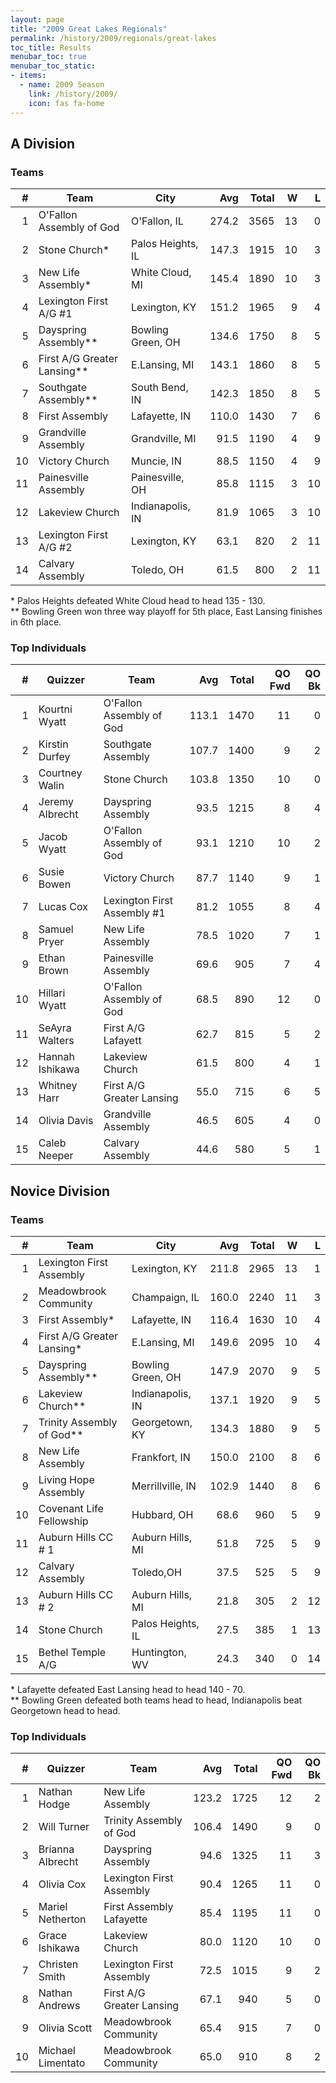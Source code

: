 ```yaml
---
layout: page
title: "2009 Great Lakes Regionals"
permalink: /history/2009/regionals/great-lakes
toc_title: Results
menubar_toc: true
menubar_toc_static:
- items:
  - name: 2009 Season
    link: /history/2009/
    icon: fas fa-home
---
```


## A Division

### Teams

|    # | Team                        | City              |   Avg | Total |    W |    L |
| ---: | --------------------------- | ----------------- | ----: | ----: | ---: | ---: |
|    1 | O'Fallon Assembly of God    | O'Fallon, IL      | 274.2 |  3565 |   13 |    0 |
|    2 | Stone Church*               | Palos Heights, IL | 147.3 |  1915 |   10 |    3 |
|    3 | New Life Assembly*          | White Cloud, MI   | 145.4 |  1890 |   10 |    3 |
|    4 | Lexington First A/G #1      | Lexington, KY     | 151.2 |  1965 |    9 |    4 |
|    5 | Dayspring Assembly**        | Bowling Green, OH | 134.6 |  1750 |    8 |    5 |
|    6 | First A/G Greater Lansing** | E.Lansing, MI     | 143.1 |  1860 |    8 |    5 |
|    7 | Southgate Assembly**        | South Bend, IN    | 142.3 |  1850 |    8 |    5 |
|    8 | First Assembly              | Lafayette, IN     | 110.0 |  1430 |    7 |    6 |
|    9 | Grandville Assembly         | Grandville, MI    |  91.5 |  1190 |    4 |    9 |
|   10 | Victory Church              | Muncie, IN        |  88.5 |  1150 |    4 |    9 |
|   11 | Painesville Assembly        | Painesville, OH   |  85.8 |  1115 |    3 |   10 |
|   12 | Lakeview Church             | Indianapolis, IN  |  81.9 |  1065 |    3 |   10 |
|   13 | Lexington First A/G #2      | Lexington, KY     |  63.1 |   820 |    2 |   11 |
|   14 | Calvary Assembly            | Toledo, OH        |  61.5 |   800 |    2 |   11 |

\* Palos Heights defeated White Cloud head to head 135 - 130.\
\*\* Bowling Green won three way playoff for 5th place, East Lansing finishes in 6th place.

### Top Individuals

|    # | Quizzer         | Team                        |   Avg | Total | QO Fwd | QO Bk |
| ---: | --------------- | --------------------------- | ----: | ----: | -----: | ----: |
|    1 | Kourtni Wyatt   | O'Fallon Assembly of God    | 113.1 |  1470 |     11 |     0 |
|    2 | Kirstin Durfey  | Southgate Assembly          | 107.7 |  1400 |      9 |     2 |
|    3 | Courtney Walin  | Stone Church                | 103.8 |  1350 |     10 |     0 |
|    4 | Jeremy Albrecht | Dayspring Assembly          |  93.5 |  1215 |      8 |     4 |
|    5 | Jacob Wyatt     | O'Fallon Assembly of God    |  93.1 |  1210 |     10 |     2 |
|    6 | Susie Bowen     | Victory Church              |  87.7 |  1140 |      9 |     1 |
|    7 | Lucas Cox       | Lexington First Assembly #1 |  81.2 |  1055 |      8 |     4 |
|    8 | Samuel Pryer    | New Life Assembly           |  78.5 |  1020 |      7 |     1 |
|    9 | Ethan Brown     | Painesville Assembly        |  69.6 |   905 |      7 |     4 |
|   10 | Hillari Wyatt   | O'Fallon Assembly of God    |  68.5 |   890 |     12 |     0 |
|   11 | SeAyra Walters  | First A/G Lafayett          |  62.7 |   815 |      5 |     2 |
|   12 | Hannah Ishikawa | Lakeview Church             |  61.5 |   800 |      4 |     1 |
|   13 | Whitney Harr    | First A/G Greater Lansing   |  55.0 |   715 |      6 |     5 |
|   14 | Olivia Davis    | Grandville Assembly         |  46.5 |   605 |      4 |     0 |
|   15 | Caleb Neeper    | Calvary Assembly            |  44.6 |   580 |      5 |     1 |

## Novice Division

### Teams

|    # | Team                       | City              |   Avg | Total |    W |    L |
| ---: | -------------------------- | ----------------- | ----: | ----: | ---: | ---: |
|    1 | Lexington First Assembly   | Lexington, KY     | 211.8 |  2965 |   13 |    1 |
|    2 | Meadowbrook Community      | Champaign, IL     | 160.0 |  2240 |   11 |    3 |
|    3 | First Assembly*            | Lafayette, IN     | 116.4 |  1630 |   10 |    4 |
|    4 | First A/G Greater Lansing* | E.Lansing, MI     | 149.6 |  2095 |   10 |    4 |
|    5 | Dayspring Assembly**       | Bowling Green, OH | 147.9 |  2070 |    9 |    5 |
|    6 | Lakeview Church**          | Indianapolis, IN  | 137.1 |  1920 |    9 |    5 |
|    7 | Trinity Assembly of God**  | Georgetown, KY    | 134.3 |  1880 |    9 |    5 |
|    8 | New Life Assembly          | Frankfort, IN     | 150.0 |  2100 |    8 |    6 |
|    9 | Living Hope Assembly       | Merrillville, IN  | 102.9 |  1440 |    8 |    6 |
|   10 | Covenant Life Fellowship   | Hubbard, OH       |  68.6 |   960 |    5 |    9 |
|   11 | Auburn Hills CC # 1        | Auburn Hills, MI  |  51.8 |   725 |    5 |    9 |
|   12 | Calvary Assembly           | Toledo,OH         |  37.5 |   525 |    5 |    9 |
|   13 | Auburn Hills CC # 2        | Auburn Hills, MI  |  21.8 |   305 |    2 |   12 |
|   14 | Stone Church               | Palos Heights, IL |  27.5 |   385 |    1 |   13 |
|   15 | Bethel Temple A/G          | Huntington, WV    |  24.3 |   340 |    0 |   14 |

\* Lafayette defeated East Lansing head to head 140 - 70.\
\*\* Bowling Green defeated both teams head to head, Indianapolis beat Georgetown head to head.

### Top Individuals

|    # | Quizzer           | Team                      |   Avg | Total | QO Fwd | QO Bk |
| ---: | ----------------- | ------------------------- | ----: | ----: | -----: | ----: |
|    1 | Nathan Hodge      | New Life Assembly         | 123.2 |  1725 |     12 |     2 |
|    2 | Will Turner       | Trinity Assembly of God   | 106.4 |  1490 |      9 |     0 |
|    3 | Brianna Albrecht  | Dayspring Assembly        |  94.6 |  1325 |     11 |     3 |
|    4 | Olivia Cox        | Lexington First Assembly  |  90.4 |  1265 |     11 |     0 |
|    5 | Mariel Netherton  | First Assembly Lafayette  |  85.4 |  1195 |     11 |     0 |
|    6 | Grace Ishikawa    | Lakeview Church           |  80.0 |  1120 |     10 |     0 |
|    7 | Christen Smith    | Lexington First Assembly  |  72.5 |  1015 |      9 |     2 |
|    8 | Nathan Andrews    | First A/G Greater Lansing |  67.1 |   940 |      5 |     0 |
|    9 | Olivia Scott      | Meadowbrook Community     |  65.4 |   915 |      7 |     0 |
|   10 | Michael Limentato | Meadowbrook Community     |  65.0 |   910 |      8 |     2 |

